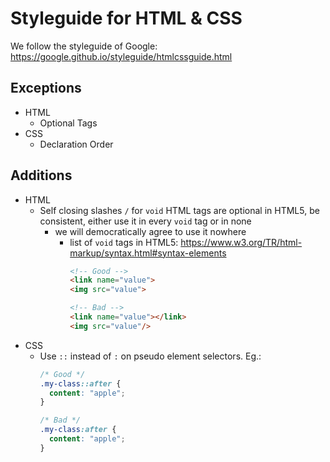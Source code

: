 # Styleguide for HTML & CSS

We follow the styleguide of Google: https://google.github.io/styleguide/htmlcssguide.html

## Exceptions
 - HTML
   - Optional Tags
 - CSS
   - Declaration Order

## Additions
 - HTML
   - Self closing slashes `/` for `void` HTML tags are optional in HTML5, be consistent, either use it in every `void` tag or in none
     - we will democratically agree to use it nowhere
       - list of `void` tags in HTML5: https://www.w3.org/TR/html-markup/syntax.html#syntax-elements
         ```html
         <!-- Good -->
         <link name="value">
         <img src="value">

         <!-- Bad -->
         <link name="value"></link>
         <img src="value"/>
         ```
 - CSS
   - Use `::` instead of `:` on pseudo element selectors. Eg.:
     ```css
     /* Good */
     .my-class::after {
       content: "apple";
     }

     /* Bad */
     .my-class:after {
       content: "apple";
     }
     ```

